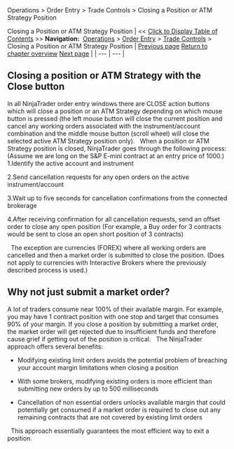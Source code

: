 ﻿
Operations > Order Entry > Trade Controls > Closing a Position or ATM Strategy Position

Closing a Position or ATM Strategy Position
| << [Click to Display Table of Contents](closing_a_position_or_atm_stra.md) >> **Navigation:**     [Operations](operations.md) > [Order Entry](order_entry.md) > [Trade Controls](trade_controls.md) > Closing a Position or ATM Strategy Position | [Previous page](trade_controls.md) [Return to chapter overview](trade_controls.md) [Next page](position_display.md) |
| --- | --- |
## Closing a position or ATM Strategy with the Close button
In all NinjaTrader order entry windows there are CLOSE action buttons which will close a position or an ATM Strategy depending on which mouse button is pressed (the left mouse button will close the current position and cancel any working orders associated with the instrument/account combination and the middle mouse button (scroll wheel) will close the selected active ATM Strategy position only).
 
When a position or ATM Strategy position is closed, NinjaTrader goes through the following process: (Assume we are long on the S&P E-mini contract at an entry price of 1000.)
1.Identify the active account and instrument 

2.Send cancellation requests for any open orders on the active instrument/account

3.Wait up to five seconds for cancellation confirmations from the connected brokerage

4.After receiving confirmation for all cancellation requests, send an offset order to close any open position (For example, a Buy order for 3 contracts would be sent to close an open short position of 3 contracts)

 
The exception are currencies (FOREX) where all working orders are cancelled and then a market order is submitted to close the position. (Does not apply to currencies with Interactive Brokers where the previously described process is used.)
 
## Why not just submit a market order?
A lot of traders consume near 100% of their available margin. For example, you may have 1 contract position with one stop and target that consumes 90% of your margin. If you close a position by submitting a market order, the market order will get rejected due to insufficient funds and therefore cause grief if getting out of the position is critical.
 
The NinjaTrader approach offers several benefits:
- Modifying existing limit orders avoids the potential problem of breaching your account margin limitations when closing a position 

- With some brokers, modifying existing orders is more efficient than submitting new orders by up to 500 milliseconds 

- Cancellation of non essential orders unlocks available margin that could potentially get consumed if a market order is required to close out any remaining contracts that are not covered by existing limit orders 

 
This approach essentially guarantees the most efficient way to exit a position.

